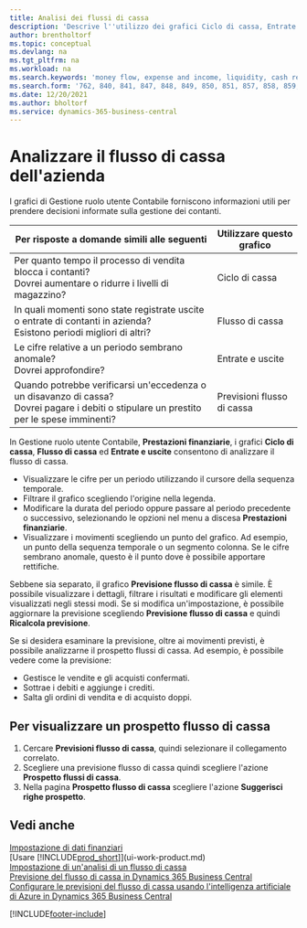 ```yaml
---
title: Analisi dei flussi di cassa
description: 'Descrive l''utilizzo dei grafici Ciclo di cassa, Entrate e uscite, Flusso di cassa e Previsione flusso di cassa per analizzare i flussi di denaro passati e futuri in entrata e in uscita dalla società.'
author: brentholtorf
ms.topic: conceptual
ms.devlang: na
ms.tgt_pltfrm: na
ms.workload: na
ms.search.keywords: 'money flow, expense and income, liquidity, cash receipts minus cash payments, Cartera'
ms.search.form: '762, 840, 841, 847, 848, 849, 850, 851, 857, 858, 859, 860, 862, 863, 865, 866, 867, 868, 869, 1818'
ms.date: 12/20/2021
ms.author: bholtorf
ms.service: dynamics-365-business-central
---
```

# Analizzare il flusso di cassa dell'azienda
I grafici di Gestione ruolo utente Contabile forniscono informazioni utili per prendere decisioni informate sulla gestione dei contanti.  

| Per risposte a domande simili alle seguenti | Utilizzare questo grafico |
| --- | --- |
| Per quanto tempo il processo di vendita blocca i contanti?</br> Dovrei aumentare o ridurre i livelli di magazzino? |Ciclo di cassa |
| In quali momenti sono state registrate uscite o entrate di contanti in azienda?</br> Esistono periodi migliori di altri? |Flusso di cassa |
| Le cifre relative a un periodo sembrano anomale?</br> Dovrei approfondire? |Entrate e uscite |
| Quando potrebbe verificarsi un'eccedenza o un disavanzo di cassa?</br> Dovrei pagare i debiti o stipulare un prestito per le spese imminenti? |Previsioni flusso di cassa |

In Gestione ruolo utente Contabile, **Prestazioni finanziarie**, i grafici **Ciclo di cassa**, **Flusso di cassa** ed **Entrate e uscite** consentono di analizzare il flusso di cassa.  

* Visualizzare le cifre per un periodo utilizzando il cursore della sequenza temporale.  
* Filtrare il grafico scegliendo l'origine nella legenda.  
* Modificare la durata del periodo oppure passare al periodo precedente o successivo, selezionando le opzioni nel menu a discesa **Prestazioni finanziarie**.  
* Visualizzare i movimenti scegliendo un punto del grafico. Ad esempio, un punto della sequenza temporale o un segmento colonna. Se le cifre sembrano anomale, questo è il punto dove è possibile apportare rettifiche.  

Sebbene sia separato, il grafico **Previsione flusso di cassa** è simile. È possibile visualizzare i dettagli, filtrare i risultati e modificare gli elementi visualizzati negli stessi modi. Se si modifica un'impostazione, è possibile aggiornare la previsione scegliendo **Previsione flusso di cassa** e quindi **Ricalcola previsione**.

Se si desidera esaminare la previsione, oltre ai movimenti previsti, è possibile analizzarne il prospetto flussi di cassa. Ad esempio, è possibile vedere come la previsione:

* Gestisce le vendite e gli acquisti confermati.  
* Sottrae i debiti e aggiunge i crediti.  
* Salta gli ordini di vendita e di acquisto doppi.  

## Per visualizzare un prospetto flusso di cassa

1. Cercare **Previsioni flusso di cassa**, quindi selezionare il collegamento correlato.  
2. Scegliere una previsione flusso di cassa quindi scegliere l'azione **Prospetto flussi di cassa**.  
3. Nella pagina **Prospetto flusso di cassa** scegliere l'azione **Suggerisci righe prospetto**.  

## Vedi anche

[Impostazione di dati finanziari](finance-setup-finance.md)  
[Usare [!INCLUDE[prod_short](includes/prod_short.md)]](ui-work-product.md)  
[Impostazione di un'analisi di un flusso di cassa](finance-setup-cash-flow-analyses.md)  
[Previsione del flusso di cassa in Dynamics 365 Business Central](/training/modules/forecast-cash-flow-dynamics-365-business-central/index)  
[Configurare le previsioni del flusso di cassa usando l'intelligenza artificiale di Azure in Dynamics 365 Business Central](/training/modules/setup-cash-flow-forecasts/)  

[!INCLUDE[footer-include](includes/footer-banner.md)]
